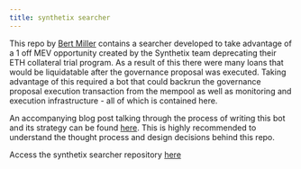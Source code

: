 ```yaml
---
title: synthetix searcher
---
```

This repo by [Bert Miller](https://twitter.com/bertcmiller) contains a searcher developed to take advantage of a 1 off MEV opportunity created by the Synthetix team deprecating their ETH collateral trial program. As a result of this there were many loans that would be liquidatable after the governance proposal was executed. Taking advantage of this required a bot that could backrun the governance proposal execution transaction from the mempool as well as monitoring and execution infrastructure - all of which is contained here.

An accompanying blog post talking through the process of writing this bot and its strategy can be found [here](https://bertcmiller.com/2021/09/05/mev-synthetix.html). This is highly recommended to understand the thought process and design decisions behind this repo.

Access the synthetix searcher repository [here](https://github.com/bertmiller/sMEV)
